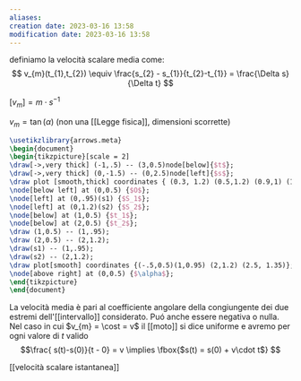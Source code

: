 ```yaml
---
aliases: 
creation date: 2023-03-16 13:58
modification date: 2023-03-16 13:58
---
```

definiamo la velocità scalare media come:
$$
v_{m}(t_{1},t_{2}) \equiv \frac{s_{2} - s_{1}}{t_{2}-t_{1}} = \frac{\Delta s}{\Delta t}
$$


$[v_{m}] =m \cdot s^{-1}$

$v_{m} = \tan(\alpha)$ (non una [[Legge fisica]], dimensioni scorrette)


```tikz
\usetikzlibrary{arrows.meta}
\begin{document}
\begin{tikzpicture}[scale = 2]
\draw[->,very thick] (-1,.5) -- (3,0.5)node[below]{$t$};
\draw[->,very thick] (0,-1.5) -- (0,2.5)node[left]{$s$};
\draw plot [smooth,thick] coordinates { (0.3, 1.2) (0.5,1.2) (0.9,1) (1.5,.8) (2,1.2) (2.6,2) (2.8,2.1)};
\node[below left] at (0,0.5) {$O$};
\node[left] at (0,.95)(s1) {$S_1$};
\node[left] at (0,1.2)(s2) {$S_2$};
\node[below] at (1,0.5) {$t_1$};
\node[below] at (2,0.5) {$t_2$};
\draw (1,0.5) -- (1,.95);
\draw (2,0.5) -- (2,1.2);
\draw(s1) -- (1,.95);
\draw(s2) -- (2,1.2);
\draw plot[smooth] coordinates {(-.5,0.5)(1,0.95) (2,1.2) (2.5, 1.35)};
\node[above right] at (0,0.5) {$\alpha$};
\end{tikzpicture}
\end{document}
```
La velocità media è pari al coefficiente angolare della congiungente dei due estremi dell'[[intervallo]] considerato. Puó anche essere negativa o nulla.
Nel caso in cui $v_{m} = \cost = v$ il [[moto]] si dice uniforme e avremo per ogni valore di $t$ valido
$$\frac{
s(t)-s(0)}{t - 0} = v \implies \fbox{$s(t) = s(0) + v\cdot t$}
 $$


[[velocità scalare istantanea]]
